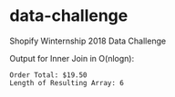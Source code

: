 # data-challenge
Shopify Winternship 2018 Data Challenge


Output for Inner Join in O(nlogn):
```
Order Total: $19.50
Length of Resulting Array: 6
```